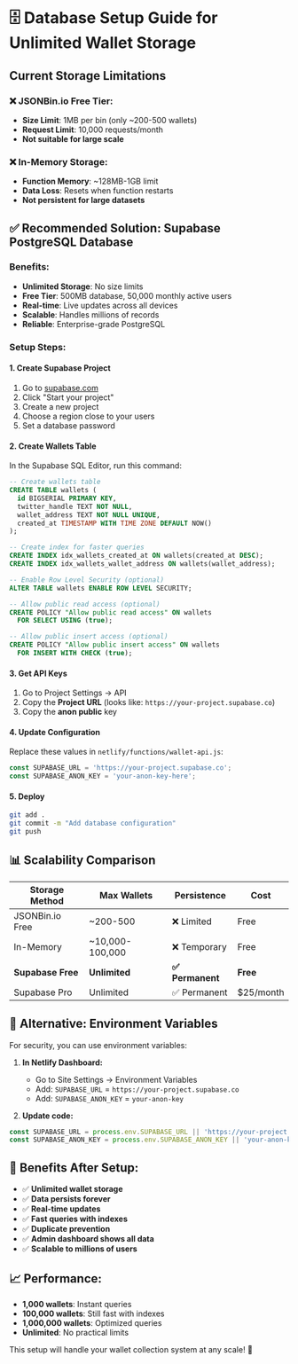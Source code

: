 # 🗄️ Database Setup Guide for Unlimited Wallet Storage

## Current Storage Limitations

### ❌ **JSONBin.io Free Tier:**
- **Size Limit**: 1MB per bin (only ~200-500 wallets)
- **Request Limit**: 10,000 requests/month
- **Not suitable for large scale**

### ❌ **In-Memory Storage:**
- **Function Memory**: ~128MB-1GB limit
- **Data Loss**: Resets when function restarts
- **Not persistent for large datasets**

## ✅ **Recommended Solution: Supabase PostgreSQL Database**

### **Benefits:**
- **Unlimited Storage**: No size limits
- **Free Tier**: 500MB database, 50,000 monthly active users
- **Real-time**: Live updates across all devices
- **Scalable**: Handles millions of records
- **Reliable**: Enterprise-grade PostgreSQL

### **Setup Steps:**

#### 1. **Create Supabase Project**
1. Go to [supabase.com](https://supabase.com)
2. Click "Start your project"
3. Create a new project
4. Choose a region close to your users
5. Set a database password

#### 2. **Create Wallets Table**
In the Supabase SQL Editor, run this command:

```sql
-- Create wallets table
CREATE TABLE wallets (
  id BIGSERIAL PRIMARY KEY,
  twitter_handle TEXT NOT NULL,
  wallet_address TEXT NOT NULL UNIQUE,
  created_at TIMESTAMP WITH TIME ZONE DEFAULT NOW()
);

-- Create index for faster queries
CREATE INDEX idx_wallets_created_at ON wallets(created_at DESC);
CREATE INDEX idx_wallets_wallet_address ON wallets(wallet_address);

-- Enable Row Level Security (optional)
ALTER TABLE wallets ENABLE ROW LEVEL SECURITY;

-- Allow public read access (optional)
CREATE POLICY "Allow public read access" ON wallets
  FOR SELECT USING (true);

-- Allow public insert access (optional)
CREATE POLICY "Allow public insert access" ON wallets
  FOR INSERT WITH CHECK (true);
```

#### 3. **Get API Keys**
1. Go to Project Settings → API
2. Copy the **Project URL** (looks like: `https://your-project.supabase.co`)
3. Copy the **anon public** key

#### 4. **Update Configuration**
Replace these values in `netlify/functions/wallet-api.js`:

```javascript
const SUPABASE_URL = 'https://your-project.supabase.co';
const SUPABASE_ANON_KEY = 'your-anon-key-here';
```

#### 5. **Deploy**
```bash
git add .
git commit -m "Add database configuration"
git push
```

## 📊 **Scalability Comparison**

| Storage Method | Max Wallets | Persistence | Cost |
|----------------|-------------|-------------|------|
| JSONBin.io Free | ~200-500 | ❌ Limited | Free |
| In-Memory | ~10,000-100,000 | ❌ Temporary | Free |
| **Supabase Free** | **Unlimited** | **✅ Permanent** | **Free** |
| Supabase Pro | Unlimited | ✅ Permanent | $25/month |

## 🔧 **Alternative: Environment Variables**

For security, you can use environment variables:

1. **In Netlify Dashboard:**
   - Go to Site Settings → Environment Variables
   - Add: `SUPABASE_URL` = `https://your-project.supabase.co`
   - Add: `SUPABASE_ANON_KEY` = `your-anon-key`

2. **Update code:**
```javascript
const SUPABASE_URL = process.env.SUPABASE_URL || 'https://your-project.supabase.co';
const SUPABASE_ANON_KEY = process.env.SUPABASE_ANON_KEY || 'your-anon-key';
```

## 🚀 **Benefits After Setup:**

- ✅ **Unlimited wallet storage**
- ✅ **Data persists forever**
- ✅ **Real-time updates**
- ✅ **Fast queries with indexes**
- ✅ **Duplicate prevention**
- ✅ **Admin dashboard shows all data**
- ✅ **Scalable to millions of users**

## 📈 **Performance:**

- **1,000 wallets**: Instant queries
- **100,000 wallets**: Still fast with indexes
- **1,000,000 wallets**: Optimized queries
- **Unlimited**: No practical limits

This setup will handle your wallet collection system at any scale! 🎯
